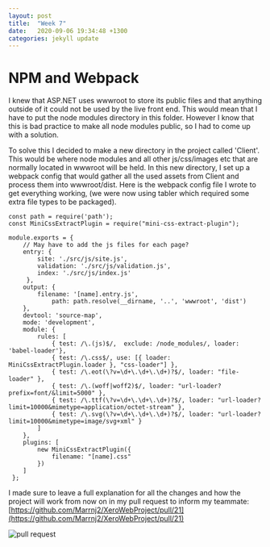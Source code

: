 ```yaml
---
layout: post
title:  "Week 7"
date:   2020-09-06 19:34:48 +1300
categories: jekyll update
---
```


# NPM and Webpack

I knew that ASP.NET uses wwwroot to store its public files and that anything outside of it could not be used by the live front end. This would mean that I have to put the node modules directory in this folder. However I know that this is bad practice to make all node modules public, so I had to come up with a solution.

To solve this I decided to make a new directory in the project called 'Client'. This would be where node modules and all other js/css/images etc that are normally located in wwwroot will be held. In this new directory, I set up a webpack config that would gather all the used assets from Client and process them into wwwroot/dist. Here is the webpack config file I wrote to get everything working, (we were now using tabler which required some extra file types to be packaged).

```
const path = require('path');
const MiniCssExtractPlugin = require("mini-css-extract-plugin");

module.exports = {
    // May have to add the js files for each page?
    entry: {
        site: './src/js/site.js',
        validation: './src/js/validation.js',
        index: './src/js/index.js'
     },
    output: {
        filename: '[name].entry.js',
            path: path.resolve(__dirname, '..', 'wwwroot', 'dist')
    },
    devtool: 'source-map',
    mode: 'development',
    module: {
        rules: [
            { test: /\.(js)$/,  exclude: /node_modules/, loader: 'babel-loader'},
            { test: /\.css$/, use: [{ loader: MiniCssExtractPlugin.loader }, "css-loader"] },
            { test: /\.eot(\?v=\d+\.\d+\.\d+)?$/, loader: "file-loader" },
            { test: /\.(woff|woff2)$/, loader: "url-loader?prefix=font/&limit=5000" },
            { test: /\.ttf(\?v=\d+\.\d+\.\d+)?$/, loader: "url-loader?limit=10000&mimetype=application/octet-stream" },
            { test: /\.svg(\?v=\d+\.\d+\.\d+)?$/, loader: "url-loader?limit=10000&mimetype=image/svg+xml" }
        ]
    },
    plugins: [
        new MiniCssExtractPlugin({
            filename: "[name].css"
        })
    ]
 };
 ```

I made sure to leave a full explanation for all the changes and how the project will work from now on in my pull request to inform my teammate: 
[https://github.com/Marrnj2/XeroWebProject/pull/21](https://github.com/Marrnj2/XeroWebProject/pull/21)

![pull request](/Jamie-Horrell-BIT-Project/images/S2/w7-pull.png)
 